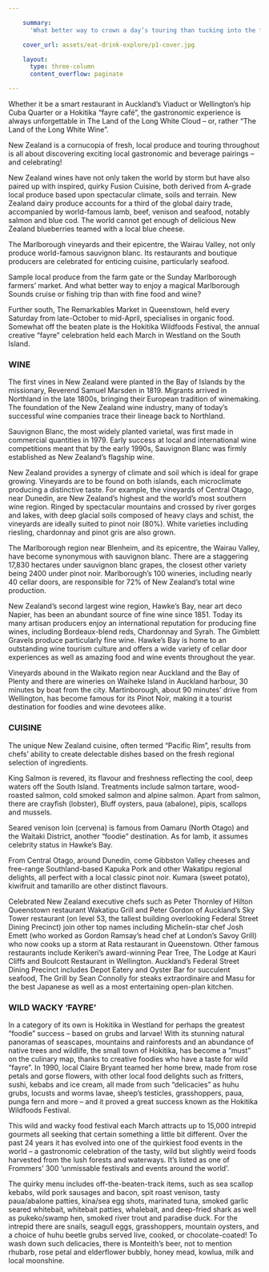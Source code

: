 ```yaml
---

    summary:
      'What better way to crown a day’s touring than tucking into the fertile fruits of New Zealand’s famed Pacific Rim cuisine, happily washed down with an award-winning glass of locally-produced wine from distinctive terrain and soils. '

    cover_url: assets/eat-drink-explore/p1-cover.jpg

    layout:
      type: three-column
      content_overflow: paginate

---
```


Whether it be a smart restaurant in Auckland’s Viaduct or Wellington’s hip Cuba Quarter or a Hokitika “fayre café”, the gastronomic experience is always unforgettable in The Land of the Long White Cloud – or, rather “The Land of the Long White Wine”.

New Zealand is a cornucopia of fresh, local produce and touring throughout is all about discovering exciting local gastronomic and beverage pairings – and celebrating!

New Zealand wines have not only taken the world by storm but have also paired up with inspired, quirky Fusion Cuisine, both derived from A-grade local produce based upon spectacular climate, soils and terrain. New Zealand dairy produce accounts for a third of the global dairy trade, accompanied by world-famous lamb, beef, venison and seafood, notably salmon and blue cod. The world cannot get enough of delicious New Zealand blueberries teamed with a local blue cheese.

The Marlborough vineyards and their epicentre, the Wairau Valley, not only produce world-famous sauvignon blanc. Its restaurants and boutique producers are celebrated for enticing cuisine, particularly seafood.

Sample local produce from the farm gate or the Sunday Marlborough farmers’ market. And what better way to enjoy a magical Marlborough Sounds cruise or fishing trip than with fine food and wine?

Further south, The Remarkables Market in Queenstown, held every Saturday from late-October to mid-April, specialises in organic food. Somewhat off the beaten plate is the Hokitika Wildfoods Festival, the annual creative “fayre” celebration held each March in Westland on the South Island.

<h3>WINE</h3>

The first vines in New Zealand were planted in the Bay of Islands by the missionary, Reverend Samuel Marsden in 1819. Migrants arrived in Northland in the late 1800s, bringing their European tradition of winemaking. The foundation of the New Zealand wine industry, many of today’s successful wine companies trace their lineage back to Northland.

Sauvignon Blanc, the most widely planted varietal, was first made in commercial quantities in 1979. Early success at local and international wine competitions meant that by the early 1990s, Sauvignon Blanc was firmly established as New Zealand’s flagship wine.

New Zealand provides a synergy of climate and soil which is ideal for grape growing. Vineyards are to be found on both islands, each microclimate producing a distinctive taste. For example, the vineyards of Central Otago, near Dunedin, are New Zealand’s highest and the world’s most southern wine region. Ringed by spectacular mountains and crossed by river gorges and lakes, with deep glacial soils composed of heavy clays and schist, the vineyards are ideally suited to pinot noir (80%). White varieties including riesling, chardonnay and pinot gris are also grown.

The Marlborough region near Blenheim, and its epicentre, the Wairau Valley, have become synonymous with sauvignon blanc. There are a staggering 17,830 hectares under sauvignon blanc grapes, the closest other variety being 2400 under pinot noir. Marlborough’s 100 wineries, including nearly 40 cellar doors, are responsible for 72% of New Zealand’s total wine production.

New Zealand’s second largest wine region, Hawke’s Bay, near art deco Napier, has been an abundant source of fine wine since 1851. Today its many artisan producers enjoy an international reputation for producing fine wines, including Bordeaux-blend reds, Chardonnay and Syrah. The Gimblett Gravels produce particularly fine wine. Hawke’s Bay is home to an outstanding wine tourism culture and offers a wide variety of cellar door experiences as well as amazing food and wine events throughout the year.

Vineyards abound in the Waikato region near Auckland and the Bay of Plenty and there are wineries on Waiheke Island in Auckland harbour, 30 minutes by boat from the city. Martinborough, about 90 minutes’ drive from Wellington, has become famous for its Pinot Noir, making it a tourist destination for foodies and wine devotees alike.

<h3>CUISINE</h3>

The unique New Zealand cuisine, often termed “Pacific Rim”, results from chefs’ ability to create delectable dishes based on the fresh regional selection of ingredients.

King Salmon is revered, its flavour and freshness reflecting the cool, deep waters off the South Island. Treatments include salmon tartare, wood-roasted salmon, cold smoked salmon and alpine salmon. Apart from salmon, there are crayfish (lobster), Bluff oysters, paua (abalone), pipis, scallops and mussels.

Seared venison loin (cervena) is famous from Oamaru (North Otago) and the Waitaki District, another “foodie” destination. As for lamb, it assumes celebrity status in Hawke’s Bay.

From Central Otago, around Dunedin, come Gibbston Valley cheeses and free-range Southland-based Kapuka Pork and other Wakatipu regional delights, all perfect with a local classic pinot noir. Kumara (sweet potato), kiwifruit and tamarillo are other distinct flavours.

Celebrated New Zealand executive chefs such as Peter Thornley of Hilton Queenstown restaurant Wakatipu Grill and Peter Gordon of Auckland’s Sky Tower restaurant (on level 53, the tallest building overlooking Federal Street Dining Precinct) join other top names including Michelin-star chef Josh Emett (who worked as Gordon Ramsay’s head chef at London’s Savoy Grill) who now cooks up a storm at Rata restaurant in Queenstown. Other famous restaurants include Kerikeri’s award-winning Pear Tree, The Lodge at Kauri Cliffs and Boulcott Restaurant in Wellington. Auckland’s Federal Street Dining Precinct includes Depot Eatery and Oyster Bar for succulent seafood, The Grill by Sean Connolly for steaks extraordinaire and Masu for the best Japanese as well as a most entertaining open-plan kitchen.

<h3>WILD WACKY ‘FAYRE’</h3>

In a category of its own is Hokitika in Westland for perhaps the greatest “foodie” success – based on grubs and larvae! With its stunning natural panoramas of seascapes, mountains and rainforests and an abundance of native trees and wildlife, the small town of Hokitika, has become a “must” on the culinary map, thanks to creative foodies who have a taste for wild “fayre”. In 1990, local Claire Bryant teamed her home brew, made from rose petals and gorse flowers, with other local food delights such as fritters, sushi, kebabs and ice cream, all made from such “delicacies” as huhu grubs, locusts and worms lavae, sheep’s testicles, grasshoppers, paua, punga fern and more – and it proved a great success known as the Hokitika Wildfoods Festival.

This wild and wacky food festival each March attracts up to 15,000 intrepid gourmets all seeking that certain something a little bit different. Over the past 24 years it has evolved into one of the quirkiest food events in the world – a gastronomic celebration of the tasty, wild but slightly weird foods harvested from the lush forests and waterways. It’s listed as one of Frommers’ 300 ‘unmissable festivals and events around the world’.

The quirky menu includes off-the-beaten-track items, such as sea scallop kebabs, wild pork sausages and bacon, spit roast venison, tasty paua/abalone patties, kina/sea egg shots, marinated tuna, smoked garlic seared whitebait, whitebait patties, whalebait, and deep-fried shark as well as pukeko/swamp hen, smoked river trout and paradise duck. For the intrepid there are snails, seagull eggs, grasshoppers, mountain oysters, and a choice of huhu beetle grubs served live, cooked, or chocolate-coated! To wash down such delicacies, there is Monteith’s beer, not to mention rhubarb, rose petal and elderflower bubbly, honey mead, kowlua, milk and local moonshine.
